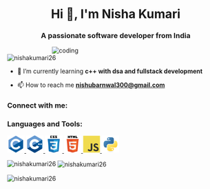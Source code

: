<h1 align="center">Hi 👋, I'm Nisha Kumari</h1>
<h3 align="center">A passionate software developer from India</h3>
<img align="right" alt="coding" width="400" src=

<p align="left"> <img src="https://komarev.com/ghpvc/?username=nishakumari26&label=Profile%20views&color=0e75b6&style=flat" alt="nishakumari26" /> </p>

- 🌱 I’m currently learning **c++ with dsa and fullstack development**

- 📫 How to reach me **nishubarnwal300@gmail.com**

<h3 align="left">Connect with me:</h3>
<p align="left">
</p>

<h3 align="left">Languages and Tools:</h3>
<p align="left"> <a href="https://www.cprogramming.com/" target="_blank" rel="noreferrer"> <img src="https://raw.githubusercontent.com/devicons/devicon/master/icons/c/c-original.svg" alt="c" width="40" height="40"/> </a> <a href="https://www.w3schools.com/cpp/" target="_blank" rel="noreferrer"> <img src="https://raw.githubusercontent.com/devicons/devicon/master/icons/cplusplus/cplusplus-original.svg" alt="cplusplus" width="40" height="40"/> </a> <a href="https://www.w3schools.com/css/" target="_blank" rel="noreferrer"> <img src="https://raw.githubusercontent.com/devicons/devicon/master/icons/css3/css3-original-wordmark.svg" alt="css3" width="40" height="40"/> </a> <a href="https://www.w3.org/html/" target="_blank" rel="noreferrer"> <img src="https://raw.githubusercontent.com/devicons/devicon/master/icons/html5/html5-original-wordmark.svg" alt="html5" width="40" height="40"/> </a> <a href="https://developer.mozilla.org/en-US/docs/Web/JavaScript" target="_blank" rel="noreferrer"> <img src="https://raw.githubusercontent.com/devicons/devicon/master/icons/javascript/javascript-original.svg" alt="javascript" width="40" height="40"/> </a> <a href="https://www.python.org" target="_blank" rel="noreferrer"> <img src="https://raw.githubusercontent.com/devicons/devicon/master/icons/python/python-original.svg" alt="python" width="40" height="40"/> </a> </p>

<p><img align="left" src="https://github-readme-stats.vercel.app/api/top-langs?username=nishakumari26&show_icons=true&locale=en&layout=compact" alt="nishakumari26" /></p>

<p>&nbsp;<img align="center" src="https://github-readme-stats.vercel.app/api?username=nishakumari26&show_icons=true&locale=en" alt="nishakumari26" /></p>

<p><img align="center" src="https://github-readme-streak-stats.herokuapp.com/?user=nishakumari26&" alt="nishakumari26" /></p>

